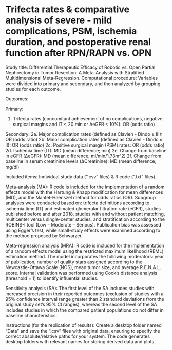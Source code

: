 # Trifecta rates & comparative analysis of severe - mild complications, PSM, ischemia duration, and postoperative renal function after RPN/RAPN vs. OPN

Study title: Differential Therapeutic Efficacy of Robotic vs. Open Partial Nephrectomy in Tumor Resection: A Meta-Analysis with Stratified Multidimensional Meta-Regression.
Computational procedure: Variables were divided into primary and secondary, and then analyzed by grouping studies for each outcome.

Outcomes: 

Primary: 
1. Trifecta rates (concomitant achievement of no complications, negative surgical margins and IT < 20 min or ΔeGFR < 10%): OR (odds ratio)

Secondary: 
2a. Major complication rates (defined as Clavien - Dindo ≥ III): OR (odds ratio)
2b. Minor complication rates (defined as Clavien - Dindo ≤ II): OR (odds ratio)
2c. Positive surgical margin (PSM) rates: OR (odds ratio)
2d. Ischemia time (IT): MD (mean difference; min)
2e. Change from baseline in eGFR (ΔeGFR): MD (mean difference; ml/min/1.73m^2)
2f. Change from baseline in serum creatinine levels (ΔCreatinine): MD (mean difference; mg/dl)


Included items: Individual study data (“.csv” files) & R code (“.txt” files).

Meta-analysis (MA): R code is included for the implementation of a random effects model with the Hartung & Knapp modification for mean differences (MD), and the Mantel–Haenszel method for odds ratios (OR). Subgroup analyses were conducted based on: trifecta definitions according to ischemia time (IT) and estimated glomerular filtration rate (eGFR), studies published before and after 2018, studies with and without patient matching, multicenter versus single-center studies, and stratification according to the ROBINS-I tool (Low – Moderate – Serious). Publication bias was assessed using Egger’s test, while small-study effects were examined according to the method proposed by Schwarzer.

Meta-regression analysis (MRA): R code is included for the implementation of a random effects model using the restricted maximum likelihood (REML) estimation method. The model incorporates the following moderators: year of publication, number of quality stars assigned according to the Newcastle-Ottawa Scale (NOS), mean tumor size, and average R.E.N.A.L. score. Internal validation was performed using Cook’s distance analysis (threshold = 1) to identify influential studies.

Sensitivity analysis (SA): The first level of the SA includes studies with increased precision in their reported outcomes (exclusion of studies with a 95% confidence interval range greater than 2 standard deviations from the original study set’s 95% CI ranges), whereas the second level of the SA includes studies in which the compared patient populations do not differ in baseline characteristics.

Instructions (for the replication of results): Create a desktop folder named “Data” and save the “.csv” files with original data, ensuring to specify the correct absolute/relative paths for your system. The code generates desktop folders with relevant names for storing derived data and plots.
